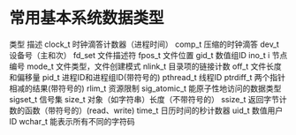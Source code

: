 # 常用基本系统数据类型

类型                   描述
clock_t               时钟滴答计数器（进程时间）
comp_t                压缩的时钟滴答
dev_t                 设备号（主和次）
fd_set                文件描述符
fpos_t                文件位置
gid_t                 数值组ID
ino_t                 i 节点编号
mode_t                文件类型，文件创建模式
nlink_t               目录项的链接计数
off_t                 文件长度和偏移量
pid_t                 进程ID和进程组ID(带符号的)
pthread_t             线程ID
ptrdiff_t             两个指针相减的结果(带符号的)
rlim_t                资源限制
sig_atomic_t          能原子性地访问的数据类型
sigset_t              信号集
size_t                对象（如字符串）长度（不带符号的）
ssize_t               返回字节计数的函数（带符号的）(read、write)
time_t                日历时间的秒计数器
uid_t                 数值用户ID
wchar_t               能表示所有不同的字符码
